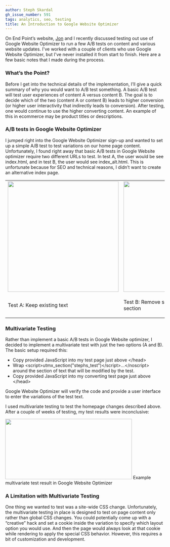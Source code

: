 ```yaml
---
author: Steph Skardal
gh_issue_number: 591
tags: analytics, seo, testing
title: An Introduction to Google Website Optimizer
---
```


On End Point’s website, [Jon](/team/jon_jensen) and I recently discussed testing out use of Google Website Optimizer to run a few A/B tests on content and various website updates. I've worked with a couple of clients who use Google Website Optimizer, but I've never installed it from start to finish. Here are a few basic notes that I made during the process.

### What’s the Point?

Before I get into the technical details of the implementation, I’ll give a quick summary of why  you would want to A/B test something. A basic A/B test will test user experiences of content A versus content B. The goal is to decide which of the two (content A or content B) leads to higher conversion (or higher user interactivity that indirectly leads to conversion). After testing, one would continue to use the higher converting content. An example of this in ecommerce may be product titles or descriptions.

### A/B tests in Google Website Optimizer

I jumped right into the Google Website Optimizer sign-up and wanted to set up a simple A/B test to test variations on our home page content. Unfortunately, I found right away that basic A/B tests in Google Website optimizer require two different URLs to test. In test A, the user would be see index.html, and in test B, the user would see index_alt.html. This is unfortunate because for SEO and technical reasons, I didn’t want to create an alternative index page.

<table cellpadding="0" cellspacing="0" width="100%">
<tbody><tr>
<td valign="bottom"><img border="0" src="/blog/2012/04/17/google-website-optimizer-introduction/image-0.png" width="350"/></td>
<td valign="bottom"><img border="0" src="/blog/2012/04/17/google-website-optimizer-introduction/image-1.png" width="350"/>
</td>
</tr>
<tr>
<td>
<p>Test A: Keep existing text</p>
</td>
<td>
<p>Test B: Remove some paragraph text in first section</p>
</td>
</tr>
</tbody></table>

### Multivariate Testing

Rather than implement a basic A/B tests in Google Website optimizer, I decided to implement a multivariate test with just the two options (A and B). The basic setup required this:

- Copy provided JavaScript into my test page just above &lt;/head&gt;
- Wrap &lt;script&gt;utmx_section("stephs_test")&lt;/script&gt;...&lt;/noscript&gt; around the section of text that will be modified by the test.
- Copy provided JavaScript into my converting test page just above &lt;/head&gt;

Google Website Optimizer will verify the code and provide a user interface to enter the variations of the test text.

I used multivariate testing to test the homepage changes described above. After a couple of weeks of testing, my test results were inconclusive:

<img border="0" height="191" src="/blog/2012/04/17/google-website-optimizer-introduction/image-2.png" width="400"/>
Example multivariate test result in Google Website Optimizer

### A Limitation with Multivariate Testing

One thing we wanted to test was a site-wide CSS change. Unfortunately, the multivariate testing in place is designed to test on page content only rather than global CSS changes. You could potentially come up with a “creative” hack and set a cookie inside the variation to specify which layout option you would use. And then the page would always look at that cookie while rendering to apply the special CSS behavior. However, this requires a bit of customization and development.
